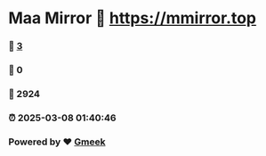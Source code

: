 # Maa Mirror :link: https://mmirror.top 
### :page_facing_up: [3](https://mmirror.top/tag.html) 
### :speech_balloon: 0 
### :hibiscus: 2924 
### :alarm_clock: 2025-03-08 01:40:46 
### Powered by :heart: [Gmeek](https://github.com/Meekdai/Gmeek)
